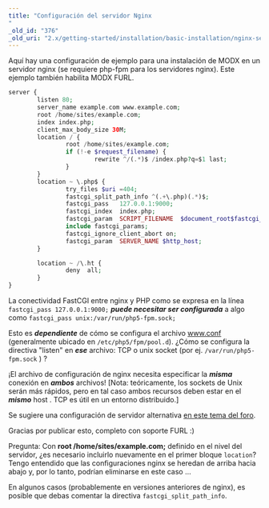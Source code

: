 ```yaml
---
title: "Configuración del servidor Nginx
"
_old_id: "376"
_old_uri: "2.x/getting-started/installation/basic-installation/nginx-server-config"
---
```


Aquí hay una configuración de ejemplo para una instalación de MODX en un servidor nginx (se requiere php-fpm para los servidores nginx). Este ejemplo también habilita MODX FURL.

``` php
server {
        listen 80;
        server_name example.com www.example.com;
        root /home/sites/example.com;
        index index.php;
        client_max_body_size 30M;
        location / {
                root /home/sites/example.com;
                if (!-e $request_filename) {
                        rewrite ^/(.*)$ /index.php?q=$1 last;
                }
        }
        location ~ \.php$ {
                try_files $uri =404;
                fastcgi_split_path_info ^(.+\.php)(.*)$;
                fastcgi_pass   127.0.0.1:9000;
                fastcgi_index  index.php;
                fastcgi_param  SCRIPT_FILENAME  $document_root$fastcgi_script_name;
                include fastcgi_params;
                fastcgi_ignore_client_abort on;
                fastcgi_param  SERVER_NAME $http_host;
        }

        location ~ /\.ht {
                deny  all;
        }
}

```

La conectividad FastCGI entre nginx y PHP como se expresa en la línea `fastcgi_pass 127.0.0.1:9000;` _**puede necesitar ser configurada**_ a algo como `fastcgi_pass unix:/var/run/php5-fpm.sock;`

Esto es _**dependiente**_ de cómo se configura el archivo www.conf (generalmente ubicado en `/etc/php5/fpm/pool.d`). ¿Cómo se configura la directiva "listen" en _**ese**_ archivo: TCP o unix socket (por ej. `/var/run/php5-fpm.sock` ) ?

¡El archivo de configuración de nginx necesita especificar la  _**misma**_ conexión en _**ambos**_ archivos! \[Nota: teóricamente, los sockets de Unix serán más rápidos, pero en tal caso ambos recursos deben estar en el _**mismo**_ host . TCP es útil en un entorno distribuido.\]

Se sugiere una configuración de servidor alternativa [en este tema del foro](http://forums.modx.com/thread/70163/furls-not-working-after-upgrade-2-1-3-pl?page=2#dis-post-394442).

Gracias por publicar esto, completo con soporte FURL :)

Pregunta: Con **root /home/sites/example.com;** definido en el nivel del servidor, ¿es necesario incluirlo nuevamente en el primer bloque `location`?  
Tengo entendido que las configuraciones nginx se heredan de arriba hacia abajo y, por lo tanto, podrían eliminarse en este caso ...

En algunos casos (probablemente en versiones anteriores de nginx), es posible que debas comentar la directiva `fastcgi_split_path_info`.
